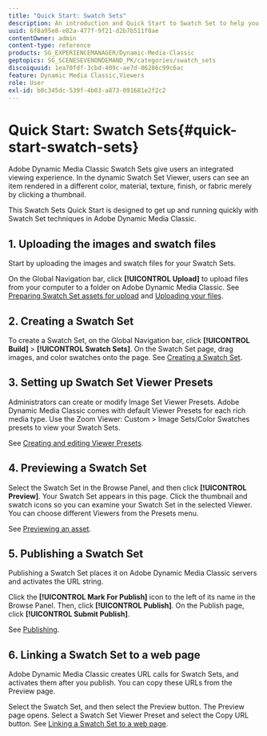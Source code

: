 ```yaml
---
title: "Quick Start: Swatch Sets"
description: An introduction and Quick Start to Swatch Set to help you get up and running quickly.
uuid: 6f8a95e8-e82a-477f-9f21-d2b7b511f8ae
contentOwner: admin
content-type: reference
products: SG_EXPERIENCEMANAGER/Dynamic-Media-Classic
geptopics: SG_SCENESEVENONDEMAND_PK/categories/swatch_sets
discoiquuid: 1ea70fdf-3cbd-409c-ae7d-06286c99c6ac
feature: Dynamic Media Classic,Viewers
role: User
exl-id: b0c345dc-539f-4b03-a873-091681e2f2c2
---
```

# Quick Start: Swatch Sets{#quick-start-swatch-sets}

Adobe Dynamic Media Classic Swatch Sets give users an integrated viewing experience. In the dynamic Swatch Set Viewer, users can see an item rendered in a different color, material, texture, finish, or fabric merely by clicking a thumbnail.

This Swatch Sets Quick Start is designed to get up and running quickly with Swatch Set techniques in Adobe Dynamic Media Classic.

## 1. Uploading the images and swatch files

Start by uploading the images and swatch files for your Swatch Sets.

On the Global Navigation bar, click **[!UICONTROL Upload]** to upload files from your computer to a folder on Adobe Dynamic Media Classic. See [Preparing Swatch Set assets for upload](preparing-swatch-set-assets-upload.md#preparing-swatch-set-assets-for-upload) and [Uploading your files](uploading-files.md#uploading-your-files).

## 2. Creating a Swatch Set

To create a Swatch Set, on the Global Navigation bar, click **[!UICONTROL Build]** > **[!UICONTROL Swatch Sets]**. On the Swatch Set page, drag images, and color swatches onto the page. See [Creating a Swatch Set](creating-swatch-set.md#creating-a-swatch-set).

## 3. Setting up Swatch Set Viewer Presets

Administrators can create or modify Image Set Viewer Presets. Adobe Dynamic Media Classic comes with default Viewer Presets for each rich media type. Use the Zoom Viewer: Custom > Image Sets/Color Swatches presets to view your Swatch Sets.

See [Creating and editing Viewer Presets](application-setup.md#adding-and-editing-viewer-presets).

## 4. Previewing a Swatch Set

Select the Swatch Set in the Browse Panel, and then click **[!UICONTROL Preview]**. Your Swatch Set appears in this page. Click the thumbnail and swatch icons so you can examine your Swatch Set in the selected Viewer. You can choose different Viewers from the Presets menu.

See [Previewing an asset](previewing-asset.md#previewing-an-asset).

## 5. Publishing a Swatch Set

Publishing a Swatch Set places it on Adobe Dynamic Media Classic servers and activates the URL string.

Click the **[!UICONTROL Mark For Publish]** icon to the left of its name in the Browse Panel. Then, click **[!UICONTROL Publish]**. On the Publish page, click **[!UICONTROL Submit Publish]**.

See [Publishing](publishing-files.md#publishing-files).

## 6. Linking a Swatch Set to a web page

Adobe Dynamic Media Classic creates URL calls for Swatch Sets, and activates them after you publish. You can copy these URLs from the Preview page.

Select the Swatch Set, and then select the Preview button. The Preview page opens. Select a Swatch Set Viewer Preset and select the Copy URL button. See [Linking a Swatch Set to a web page](linking-swatch-set-web-page.md#linking-a-swatch-set-to-a-web-page).
